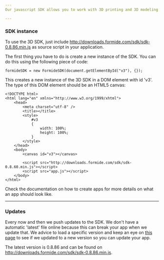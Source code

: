 ```yaml
---
Our javascript SDK allows you to work with 3D printing and 3D modeling right in your browser. Create rich content apps with just a few lines of code (or soon, with no code at all!). Just register your app to the SDK, load up some 3D models and start playing with them!

---
```

### SDK instance
To use the 3D SDK, just include http://downloads.formide.com/sdk/sdk-0.8.86.min.js as source script in your application.

The first thing you have to do is create a new instance of the SDK. You can do this using the following piece of code:

```
formideSDK = new FormideSDK(document.getElementById("v3"), {});
```

This creates a new instance of the 3D SDK in a DOM element with id 'v3'. The type of this DOM element should be an HTML5 canvas:

```
<!DOCTYPE html>
<html lang="en" xmlns="http://www.w3.org/1999/xhtml">
    <head>
        <meta charset="utf-8" />
        <title></title>
        <style>
            #v3
            {
                width: 100%;
                height: 100%;
            }
        </style>
    </head>
    <body>
        <canvas id="v3"></canvas>
        
        <script src="http://downloads.formide.com/sdk/sdk-0.8.60.min.js"></script>
        <script src="app.js"></script>
    </body>
</html>
```

Check the documentation on how to create apps for more details on what an app should look like.

---
### Updates
Every now and then we push updates to the SDK. We don't have a automatic 'latest' file online because this can break your app when we update that. We advice to load a specific version and keep an eye on [this page](/#/docs/sdk/changelog) to see if we updated to a new version so you can update your app.

The latest version is 0.8.86 and can be found on http://downloads.formide.com/sdk/sdk-0.8.86.min.js.
